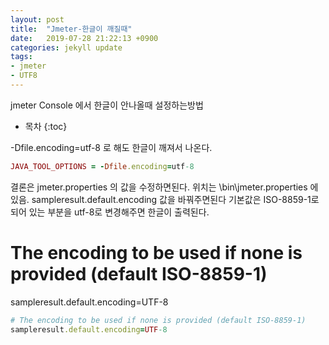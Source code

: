 ```yaml
---
layout: post
title:  "Jmeter-한글이 깨질때"
date:   2019-07-28 21:22:13 +0900
categories: jekyll update
tags:
- jmeter
- UTF8
---
```

jmeter Console 에서 한글이 안나올때 설정하는방법

* 목차
{:toc}

-Dfile.encoding=utf-8 로 해도 한글이 깨져서 나온다.

```ruby
JAVA_TOOL_OPTIONS = -Dfile.encoding=utf-8
```

결론은 jmeter.properties 의 값을 수정하면된다.
위치는 \bin\jmeter.properties 에 있음.
sampleresult.default.encoding 값을 바꿔주면된다
기본값은 ISO-8859-1로 되어 있는 부분을 utf-8로 변경해주면 한글이 출력된다.
# The encoding to be used if none is provided (default ISO-8859-1)
sampleresult.default.encoding=UTF-8
```ruby
# The encoding to be used if none is provided (default ISO-8859-1)
sampleresult.default.encoding=UTF-8
```



